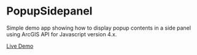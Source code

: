 # PopupSidepanel
Simple demo app showing how to display popup contents in a side panel using ArcGIS API for Javascript version 4.x.


[Live Demo](https://kellyhutchins.github.io/PopupSidepanel/index.html)
